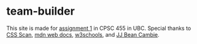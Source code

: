 # team-builder

This site is made for [assignment 1](https://www.students.cs.ubc.ca/~cs-455/2024_S/notes/part01/assignment01.html) in CPSC 455 in UBC.
Special thanks to [CSS Scan](https://getcssscan.com/css-box-shadow-examples), [mdn web docs](https://developer.mozilla.org/en-US/docs/Web/CSS/flex-wrap), [w3schools](https://www.w3schools.com/), and [JJ Bean Cambie](https://jjbeancoffee.com/pages/vancouver-neighbourhoods#cambie). 